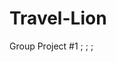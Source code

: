 # Travel-Lion
Group Project #1
[](assets/images/readme1.jpg);
[](assets/images/readme2.jpg);
[](assets/images/readme3.jpg);

